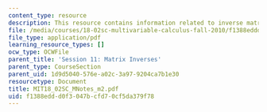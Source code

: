 ```yaml
---
content_type: resource
description: This resource contains information related to inverse matrices.
file: /media/courses/18-02sc-multivariable-calculus-fall-2010/f1388eddd0f3047bcfd70cf5da379f78_MIT18_02SC_MNotes_m2.pdf
file_type: application/pdf
learning_resource_types: []
ocw_type: OCWFile
parent_title: 'Session 11: Matrix Inverses'
parent_type: CourseSection
parent_uid: 1d9d5040-576e-a02c-3a97-9204ca7b1e30
resourcetype: Document
title: MIT18_02SC_MNotes_m2.pdf
uid: f1388edd-d0f3-047b-cfd7-0cf5da379f78
---
```

